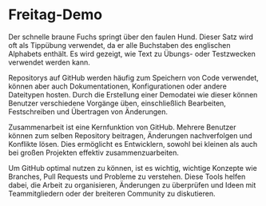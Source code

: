 # Freitag-Demo

Der schnelle braune Fuchs springt über den faulen Hund. Dieser Satz wird oft als Tippübung verwendet, da er alle Buchstaben des englischen Alphabets enthält. Es wird gezeigt, wie Text zu Übungs- oder Testzwecken verwendet werden kann.

Repositorys auf GitHub werden häufig zum Speichern von Code verwendet, können aber auch Dokumentationen, Konfigurationen oder andere Dateitypen hosten. Durch die Erstellung einer Demodatei wie dieser können Benutzer verschiedene Vorgänge üben, einschließlich Bearbeiten, Festschreiben und Übertragen von Änderungen.

Zusammenarbeit ist eine Kernfunktion von GitHub. Mehrere Benutzer können zum selben Repository beitragen, Änderungen nachverfolgen und Konflikte lösen. Dies ermöglicht es Entwicklern, sowohl bei kleinen als auch bei großen Projekten effektiv zusammenzuarbeiten.

Um GitHub optimal nutzen zu können, ist es wichtig, wichtige Konzepte wie Branches, Pull Requests und Probleme zu verstehen. Diese Tools helfen dabei, die Arbeit zu organisieren, Änderungen zu überprüfen und Ideen mit Teammitgliedern oder der breiteren Community zu diskutieren.

